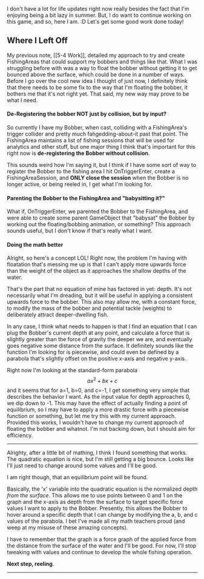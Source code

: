 I don't have a lot for life updates right now really besides the fact that I'm enjoying being a bit lazy in summer. But, I do want to continue working on this game, and so, here I am. :D
Let's get some good work done today!

## Where I Left Off
My previous note, [[5-4 Work]], detailed my approach to try and create FishingAreas that could support my bobbers and things like that. What I was struggling before with was a way to float the bobber without getting it to get bounced above the surface, which could be done in a number of ways.
Before I go over the cool new idea I thought of just now, I definitely think that there needs to be some fix to the way that I'm floating the bobber, it bothers me that it's not right yet. That said, my new way may prove to be what I need.

#### De-Registering the bobber NOT just by collision, but by input?

So currently I have my Bobber, when cast, colliding with a FishingArea's  trigger collider and pretty much fahgedding-about-it past that point. The FishingArea maintains a list of fishing sessions that will be used for analytics and other stuff, but one major thing I think that's important for this right now is **de-registering the Bobber without collision**.

This sounds weird how I'm saying it, but I think if I have some sort of way to register the Bobber to the fishing area I hit OnTriggerEnter, create a FishingAreaSession, and **ONLY close the session** when the Bobber is no longer active, or being reeled in, I get what I'm looking for.

#### Parenting the Bobber to the FishingArea and "babysitting it?"
What if, OnTriggerEnter, we parented the Bobber to the FishingArea, and were able to create some parent GameObject that "babysat" the Bobber by working out the floating/bobbing animation, or something?
This approach sounds useful, but I don't know if that's really what I want.

#### Doing the math better
Alright, so here's a concept LOL! Right now, the problem I'm having with floatation that's messing me up is that I can't apply more upwards force than the weight of the object as it approaches the shallow depths of the water.

That's the part that no equation of mine has factored in yet: depth. It's not necessarily what I'm dreading, but it will be useful in applying a consistent upwards force to the bobber. This also may allow me, with a constant force, to modify the mass of the bobber and potential tackle (weights) to deliberately attract deeper-dwelling fish.

In any case, I think what needs to happen is that I find an equation that I can plug the Bobber's current depth at any point, and calculate a force that is slightly greater than the force of gravity the deeper we are, and eventually goes negative some distance from the surface.
It definitely sounds like the function I'm looking for is piecewise, and could even be defined by a parabola that's slightly offset on the positive x-axis and negative y-axis.

Right now I'm looking at the standard-form parabola $$ax^2+bx+c$$ and it seems that for a=1, b=0, and c=-1, I get something very simple that describes the behavior I want. As the input value for depth approaches 0, we dip down to -1. This may have the effect of actually finding a point of equilibrium, so I may have to apply a more drastic force with a piecewise function or something, but let me try this with my current approach. Provided this works, I wouldn't have to change my current approach of floating the bobber and whatnot. I'm not backing down, but I should aim for efficiency.

---

Alrighty, after a little bit of mathing, I think I found something that works. The quadratic equation is nice, but I'm still getting a big bounce. Looks like I'll just need to change around some values and I'll be good.

I am right though, that an equilibrium point will be found.

Basically, the 'x' variable into the quadratic equation is the normalized depth *from the surface*. This allows me to use points between 0 and 1 on the graph and the x-axis as depth from the surface to target specific force values I want to apply to the Bobber. Presently, this allows the Bobber to hover around a specific depth that I can change by modifying the a, b, and c values of the parabola. I bet I've made all my math teachers proud (and weep at my misuse of these amazing concepts).

I have to remember that the graph is a force graph of the applied force from the distance from the surface of the water and I'll be good.
For now, I'll stop tweaking with values and continue to develop the whole fishing operation.

**Next step, reeling**.

---

